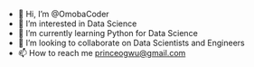 - 👋 Hi, I’m @OmobaCoder
- 👀 I’m interested in Data Science 
- 🌱 I’m currently learning Python for Data Science 
- 💞️ I’m looking to collaborate on Data Scientists and Engineers
- 📫 How to reach me princeogwu@gmail.com

<!---
OmobaCoder/OmobaCoder is a ✨ special ✨ repository because its `README.md` (this file) appears on your GitHub profile.
You can click the Preview link to take a look at your changes.
--->

